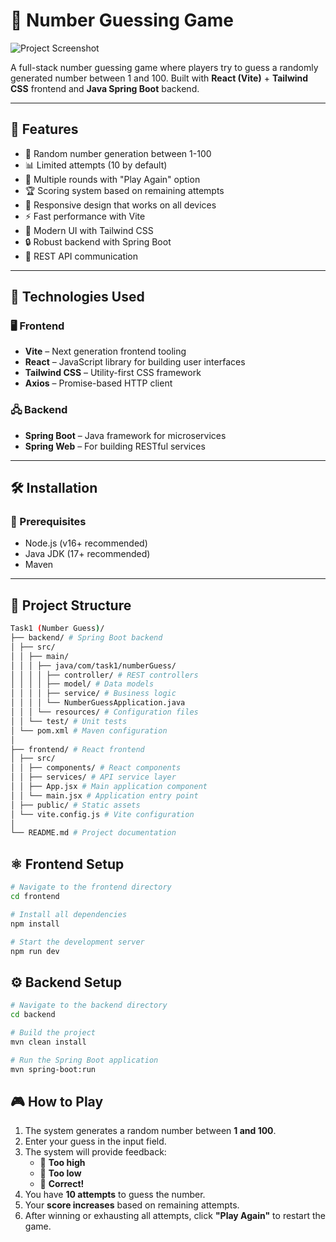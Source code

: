 # 🎯 Number Guessing Game

![Project Screenshot](screenshots/gameplay.png) <!-- Replace with actual path -->

A full-stack number guessing game where players try to guess a randomly generated number between 1 and 100. Built with **React (Vite)** + **Tailwind CSS** frontend and **Java Spring Boot** backend.

---

## 🚀 Features

- 🎯 Random number generation between 1-100  
- 📊 Limited attempts (10 by default)  
- 🔄 Multiple rounds with "Play Again" option  
- 🏆 Scoring system based on remaining attempts  
- 📱 Responsive design that works on all devices  
- ⚡ Fast performance with Vite  
- 🎨 Modern UI with Tailwind CSS  
- 🔒 Robust backend with Spring Boot  
- 📡 REST API communication  

---

## 🧰 Technologies Used

### 🖥️ Frontend
- **Vite** – Next generation frontend tooling
- **React** – JavaScript library for building user interfaces
- **Tailwind CSS** – Utility-first CSS framework
- **Axios** – Promise-based HTTP client

### 🖧 Backend
- **Spring Boot** – Java framework for microservices
- **Spring Web** – For building RESTful services

---

## 🛠️ Installation

### 🔧 Prerequisites
- Node.js (v16+ recommended)
- Java JDK (17+ recommended)
- Maven

---

## 📁 Project Structure

```bash
Task1 (Number Guess)/
├── backend/ # Spring Boot backend
│ ├── src/
│ │ ├── main/
│ │ │ ├── java/com/task1/numberGuess/
│ │ │ │ ├── controller/ # REST controllers
│ │ │ │ ├── model/ # Data models
│ │ │ │ ├── service/ # Business logic
│ │ │ │ └── NumberGuessApplication.java
│ │ │ └── resources/ # Configuration files
│ │ └── test/ # Unit tests
│ └── pom.xml # Maven configuration
│
├── frontend/ # React frontend
│ ├── src/
│ │ ├── components/ # React components
│ │ ├── services/ # API service layer
│ │ ├── App.jsx # Main application component
│ │ └── main.jsx # Application entry point
│ ├── public/ # Static assets
│ └── vite.config.js # Vite configuration
│
└── README.md # Project documentation
```

## ⚛️ Frontend Setup

```bash
# Navigate to the frontend directory
cd frontend

# Install all dependencies
npm install

# Start the development server
npm run dev
```

## ⚙️ Backend Setup

```bash
# Navigate to the backend directory
cd backend

# Build the project
mvn clean install

# Run the Spring Boot application
mvn spring-boot:run
```

## 🎮 How to Play

1. The system generates a random number between **1 and 100**.
2. Enter your guess in the input field.
3. The system will provide feedback:
   - 🔺 **Too high**
   - 🔻 **Too low**
   - 🎉 **Correct!**
4. You have **10 attempts** to guess the number.
5. Your **score increases** based on remaining attempts.
6. After winning or exhausting all attempts, click **"Play Again"** to restart the game.


